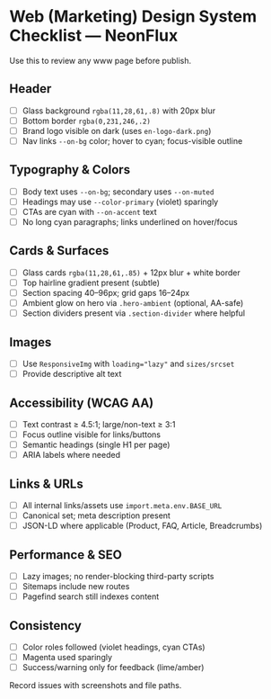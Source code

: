 # Web (Marketing) Design System Checklist — NeonFlux

Use this to review any www page before publish.

## Header
- [ ] Glass background `rgba(11,28,61,.8)` with 20px blur
- [ ] Bottom border `rgba(0,231,246,.2)`
- [ ] Brand logo visible on dark (uses `en-logo-dark.png`)
- [ ] Nav links `--on-bg` color; hover to cyan; focus-visible outline

## Typography & Colors
- [ ] Body text uses `--on-bg`; secondary uses `--on-muted`
- [ ] Headings may use `--color-primary` (violet) sparingly
- [ ] CTAs are cyan with `--on-accent` text
- [ ] No long cyan paragraphs; links underlined on hover/focus

## Cards & Surfaces
- [ ] Glass cards `rgba(11,28,61,.85)` + 12px blur + white border
- [ ] Top hairline gradient present (subtle)
- [ ] Section spacing 40–96px; grid gaps 16–24px
 - [ ] Ambient glow on hero via `.hero-ambient` (optional, AA-safe)
 - [ ] Section dividers present via `.section-divider` where helpful

## Images
- [ ] Use `ResponsiveImg` with `loading="lazy"` and `sizes/srcset`
- [ ] Provide descriptive alt text

## Accessibility (WCAG AA)
- [ ] Text contrast ≥ 4.5:1; large/non-text ≥ 3:1
- [ ] Focus outline visible for links/buttons
- [ ] Semantic headings (single H1 per page)
- [ ] ARIA labels where needed

## Links & URLs
- [ ] All internal links/assets use `import.meta.env.BASE_URL`
- [ ] Canonical set; meta description present
- [ ] JSON-LD where applicable (Product, FAQ, Article, Breadcrumbs)

## Performance & SEO
- [ ] Lazy images; no render-blocking third-party scripts
- [ ] Sitemaps include new routes
- [ ] Pagefind search still indexes content

## Consistency
- [ ] Color roles followed (violet headings, cyan CTAs)
- [ ] Magenta used sparingly
- [ ] Success/warning only for feedback (lime/amber)

Record issues with screenshots and file paths.
